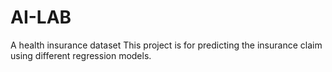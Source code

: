 # AI-LAB
A health insurance dataset 
This project is for predicting the insurance claim using different regression models.
